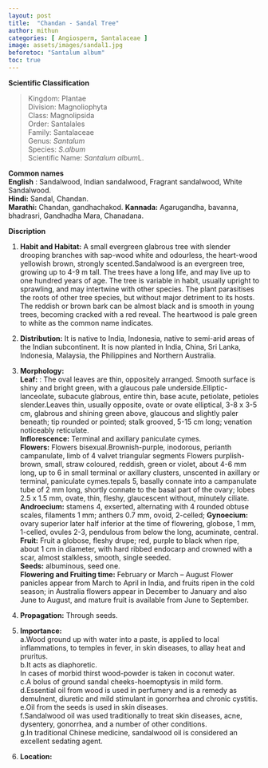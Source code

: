 ```yaml
---
layout: post
title:  "Chandan - Sandal Tree"
author: mithun
categories: [ Angiosperm, Santalaceae ]
image: assets/images/sandal1.jpg
beforetoc: "Santalum album"
toc: true
---
```


**Scientific Classification**  
>Kingdom:			Plantae  
>Division:			Magnoliophyta  
>Class:				Magnolipsida  
>Order:				Santalales  
>Family:			Santalaceae  
>Genus:				*Santalum*  
>Species:			*S.album*  
>Scientific Name:	*Santalum album*L. 

**Common names**  
**English** : Sandalwood, Indian sandalwood, Fragrant sandalwood, White Sandalwood.  
**Hindi:** Sandal, Chandan.  
**Marathi:** Chandan, gandhachakod.
**Kannada:** Agarugandha, bavanna, bhadrasri, Gandhadha Mara, Chanadana.  
  
  
**Discription**  
1. **Habit and Habitat:** A small evergreen glabrous tree with slender drooping branches with sap-wood white and odourless, the heart-wood yellowish brown, strongly scented.Sandalwood is an evergreen tree, growing up to 4-9 m tall. The trees have a long life, and may live up to one hundred years of age. The tree is variable in habit, usually upright to sprawling, and may intertwine with other species. The plant parasitises the roots of other tree species, but without major detriment to its hosts. The reddish or brown bark can be almost black and is smooth in young trees, becoming cracked with a red reveal. The heartwood is pale green to white as the common name indicates.  
2. **Distribution:** It is native to India, Indonesia, native to semi-arid areas of the Indian subcontinent. It is now planted in India, China, Sri Lanka, Indonesia, Malaysia, the Philippines and Northern Australia.  
3. **Morphology:**  
**Leaf:** : The oval leaves are thin, oppositely arranged. Smooth surface is shiny and bright green, with a glaucous pale underside.Elliptic-lanceolate, subacute glabrous, entire thin, base acute, petiolate, petioles slender.Leaves thin, usually opposite, ovate or ovate elliptical, 3-8 x 3-5 cm, glabrous and shining green above, glaucous and slightly paler beneath; tip rounded or pointed; stalk grooved, 5-15 cm long; venation noticeably reticulate.  
**Inflorescence:** Terminal and axillary paniculate cymes.  
**Flowers:** Flowers bisexual.Brownish-purple, inodorous, perianth campanulate, limb of 4 valvet triangular segments Flowers purplish-brown, small, straw coloured, reddish, green or violet, about 4-6 mm long, up to 6 in small terminal or axillary clusters, unscented in axillary or terminal, paniculate cymes.tepals 5, basally connate into a campanulate tube of 2 mm long, shortly connate to the basal part of the ovary; lobes 2.5 x 1.5 mm, ovate, thin, fleshy, glaucescent without, minutely ciliate.  
**Androecium:** stamens 4, exserted, alternating with 4 rounded obtuse scales, filaments 1 mm; anthers 0.7 mm, ovoid, 2-celled;
**Gynoecium:** ovary superior later half inferior at the time of flowering, globose, 1 mm, 1-celled, ovules 2-3, pendulous from below the long, acuminate, central.  
**Fruit:** Fruit a globose, fleshy drupe; red, purple to black when ripe, about 1 cm in diameter, with hard ribbed endocarp and crowned with a scar, almost stalkless, smooth, single seeded.  
**Seeds:** albuminous, seed one.  
**Flowering and Fruiting time:** February or March – August Flower panicles appear from March to April in India, and fruits ripen in the cold season; in Australia flowers appear in December to January and also June to August, and mature fruit is available from June to September.  
4. **Propagation:** Through seeds.   
5. **Importance:**  
a.Wood ground up with water into a paste, is applied to local inflammations, to temples in fever, in skin diseases, to allay heat and pruritus.  
b.It acts as diaphoretic.  
In cases of morbid thirst wood-powder is taken in coconut water.  
c.A bolus of ground sandal cheeks-hoemoptysis in mild form.  
d.Essential oil from wood is used in perfumery and is a remedy as demulnent, diuretic and mild stimulant in gonorrhea and chronic cystitis.  
e.Oil from the seeds is used in skin diseases.  
f.Sandalwood oil was used traditionally to treat skin diseases, acne, dysentery, gonorrhea, and a number of other conditions.  
g.In traditional Chinese medicine, sandalwood oil is considered an excellent sedating agent.  
  
6. **Location:**  


